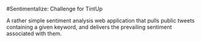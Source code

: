 #Sentimentalize: Challenge for TintUp

A rather simple sentiment analysis web application that pulls public tweets containing a given keyword, and delivers the prevailing sentiment associated with them.
